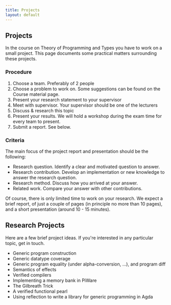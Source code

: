 ```yaml
---
title: Projects
layout: default
---
```


## Projects

In the course on Theory of Programming and Types you have to work on a small project. This page documents some practical matters surrounding these projects.

### Procedure
1. Choose a team. Preferably of 2 people
1. Choose a problem to work on. Some suggestions can be found on the Course material page.
1. Present your research statement to your supervisor
1. Meet with supervisor. Your supervisor should be one of the lecturers
1. Discuss & research this topic
1. Present your results. We will hold a workshop during the exam time for every team to present.
1. Submit a report. See below.

### Criteria
The main focus of the project report and presentation should be the following:

* Research question. Identify a clear and motivated question to answer.
* Research contribution. Develop an implementation or new knowledge to answer the research question.
* Research method. Discuss how you arrived at your answer.
* Related work. Compare your answer with other contributions.

Of course, there is only limited time to work on your research. We expect a brief report, of just a couple of pages (in principle no more than 10 pages), and a short presentation (around 10 - 15 minutes).


## Research Projects

Here are a few brief project ideas. If you're interested in any particular topic, get in touch.

* Generic program construction
* Generic datatype coverage
* Generic program equality (under alpha-conversion, …), and program diff
* Semantics of effects
* Verified compilers
* Implementing a memory bank in PiWare
* The Gilbreath Trick
* A verified functional pearl
* Using reflection to write a library for generic programming in Agda
